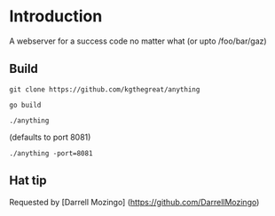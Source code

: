 # Introduction

A webserver for a success code no matter what (or upto /foo/bar/gaz)

## Build

`git clone https://github.com/kgthegreat/anything`

`go build`

`./anything`

(defaults to port 8081)

`./anything -port=8081`

## Hat tip 

Requested by [Darrell Mozingo] (https://github.com/DarrellMozingo)